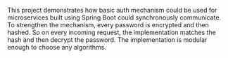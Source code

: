 This project demonstrates how basic auth mechanism could be used for microservices built using Spring Boot could synchronously communicate. To strengthen the mechanism, every password is encrypted and then hashed. So on every incoming request, the implementation matches the hash and then decrypt the password. The implementation is modular enough to choose any algorithms.